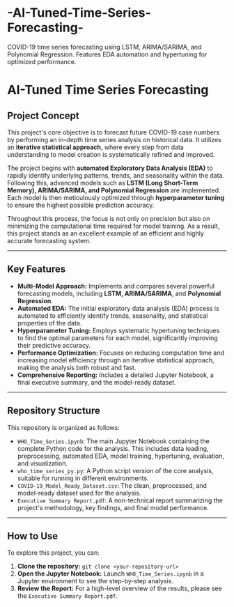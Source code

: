 # -AI-Tuned-Time-Series-Forecasting-
COVID-19 time series forecasting using LSTM, ARIMA/SARIMA, and Polynomial Regression. Features EDA automation and hypertuning for optimized performance.
# AI-Tuned Time Series Forecasting

## Project Concept

This project's core objective is to forecast future COVID-19 case numbers by performing an in-depth time series analysis on historical data. It utilizes an **iterative statistical approach**, where every step from data understanding to model creation is systematically refined and improved.

The project begins with **automated Exploratory Data Analysis (EDA)** to rapidly identify underlying patterns, trends, and seasonality within the data. Following this, advanced models such as **LSTM (Long Short-Term Memory), ARIMA/SARIMA, and Polynomial Regression** are implemented. Each model is then meticulously optimized through **hyperparameter tuning** to ensure the highest possible prediction accuracy.

Throughout this process, the focus is not only on precision but also on minimizing the computational time required for model training. As a result, this project stands as an excellent example of an efficient and highly accurate forecasting system.

---

## Key Features
* **Multi-Model Approach:** Implements and compares several powerful forecasting models, including **LSTM, ARIMA/SARIMA**, and **Polynomial Regression**.
* **Automated EDA:** The initial exploratory data analysis (EDA) process is automated to efficiently identify trends, seasonality, and statistical properties of the data.
* **Hyperparameter Tuning:** Employs systematic hypertuning techniques to find the optimal parameters for each model, significantly improving their predictive accuracy.
* **Performance Optimization:** Focuses on reducing computation time and increasing model efficiency through an iterative statistical approach, making the analysis both robust and fast.
* **Comprehensive Reporting:** Includes a detailed Jupyter Notebook, a final executive summary, and the model-ready dataset.

---

## Repository Structure
This repository is organized as follows:

* `WHO_Time_Series.ipynb`: The main Jupyter Notebook containing the complete Python code for the analysis. This includes data loading, preprocessing, automated EDA, model training, hypertuning, evaluation, and visualization.
* `who_time_series_py.py`: A Python script version of the core analysis, suitable for running in different environments.
* `COVID-19_Model_Ready_Dataset.csv`: The clean, preprocessed, and model-ready dataset used for the analysis.
* `Executive Summary Report.pdf`: A non-technical report summarizing the project's methodology, key findings, and final model performance.

---

## How to Use
To explore this project, you can:
1.  **Clone the repository:** `git clone <your-repository-url>`
2.  **Open the Jupyter Notebook:** Launch `WHO_Time_Series.ipynb` in a Jupyter environment to see the step-by-step analysis.
3.  **Review the Report:** For a high-level overview of the results, please see the `Executive Summary Report.pdf`.
